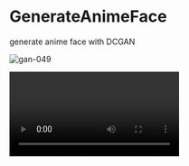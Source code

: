 # GenerateAnimeFace
generate anime face with DCGAN





![gan-049](https://github.com/user-attachments/assets/58009e72-616d-4d7b-8b21-deb17ef4c8d6)



<video controls>
<source src="https://github.com/ahmadrezabaqerzade/GenerateAnimeFace/blob/main/video.mp4" type="video/mp4">
</video>
